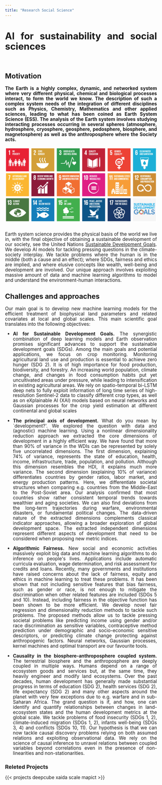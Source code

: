 ```yaml
---
title: "Research Social Science"
---
```



<div class="content-container" style="font-size: 1.1em; text-align: justify; line-height: 1.1;">

# AI for sustainability and social sciences

<br>

## Motivation

**The Earth is a highly complex, dynamic, and networked system where very different physical, chemical and biological processes interact, to form the world we know. The description of such a complex system needs of the integration of different disciplines such as Physics, Chemistry, Mathematics and other applied sciences, leading to what has been coined as Earth System Science (ESS). The analysis of the Earth system involves studying interacting processes occurring in several spheres (atmosphere, hydrosphere, cryosphere, geosphere, pedosphere, biosphere, and magnetosphere) as well as the anthroposphere where the Society acts.**

<img src="img/SDGs.webp"  style="width:800px; display: block; margin: auto"></img>
<br>

Earth system science provides the physical basis of the world we live in, with the final objective of obtaining a sustainable development of our society, see the United Nations [Sustainable Development Goals](https://sustainabledevelopment.un.org/). We develop AI models for tackling pressing questions in the climate-society interplay. We tackle problems where the human is in the middle (both a cause and an effect); where SDGs, fairness and ethics are implied, and where elusive concepts like wealth, well-being and development are involved. Our unique approach involves exploiting massive amount of data and machine learning algorithms to model and understand the environment-human interactions.

## Challenges and approaches

Our main goal is to develop new machine learning models for the efficient treatment of biophysical land parameters and related covariates at local and global scales. This main scientific goal translates into the following objectives:

- **AI for Sustainable Development Goals.** The synergistic combination of deep learning models and Earth observation promises significant advances to support the sustainable development goals (SDGs). Among the main goals and potential applications, we focus on crop monitoring. Monitoring agricultural land use and production is essential to achieve zero hunger (SDG 2). It is of high importance for food production, biodiversity, and forestry. An increasing world population, climate change, and changes in food consumption habits put yet uncultivated areas under pressure, while leading to intensification in existing agricultural areas. We rely on spatio-temporal bi-LSTM deep nets to fully exploit information of long time series of high-resolution Sentinel-2 data to classify different crop types, as well as on eXplainable AI (XAI) models based on neural networks and Gaussian processes for the crop yield estimation at different continental and global scales

- **The principal axis of development.** What do you mean by `development?'. We explored the question with data and (agnostic) machine learning. Using a nonlinear dimensionality reduction approach we extracted the core dimensions of development in a highly efficient way. We have found that more than 90% of variance in the WDIs can be represented by solely five uncorrelated dimensions. The first dimension, explaining 74% of variance, represents the state of education, health, income, infrastructure, trade, population, and pollution. Although this dimension resembles the HDI, it explains much more variance. The second dimension (explaining 10% of variance) differentiates countries by gender ratios, labor market, and energy production patterns. Here, we differentiate societal structures when comparing e.g. countries from the Middle-East to the Post-Soviet area. Our analysis confirmed that most countries show rather consistent temporal trends towards wealthier and aging societies. We can also find deviations from the long-term trajectories during warfare, environmental disasters, or fundamental political changes. The data-driven nature of the extracted dimensions complements classical indicator approaches, allowing a broader exploration of global development space. The extracted independent dimensions represent different aspects of development that need to be considered when proposing new metric indices.

- **Algorithmic Fairness.** New social and economic activities massively exploit big data and machine learning algorithms to do inference on people's lives. Applications include automatic curricula evaluation, wage determination, and risk assessment for credits and loans. Recently, many governments and institutions have raised concerns about the lack of fairness, equity and ethics in machine learning to treat these problems. It has been shown that not including sensitive features that bias fairness, such as gender or race, is not enough to mitigate the discrimination when other related features are included (SDGs 5 and 10). Instead, including fairness in the objective function has been shown to be more efficient. We develop novel fair regression and dimensionality reduction methods to tackle such problems. The proposed methods allow us to tackle pressing societal problems like predicting income using gender and/or race discrimination as sensitive variables, contraceptive method prediction under demographic and socio-economic sensitive descriptors, or predicting climate change protecting against anthropogenic factors. Neural networks, Gaussian processes, kernel machines and optimal transport are our favourite tools.

- **Causality in the biosphere-anthroposphere coupled system.** The terrestrial biosphere and the anthroposphere are deeply coupled in multiple ways. Humans depend on a range of ecosystem goods and services but, at the same time, they heavily engineer and modify land ecosystems. Over the past decades, human development has generally made substantial progress in terms of education (SDG 2), health services (SDG 2), life expectancy (SDG 2) and many other aspects around the planet with very few exceptions due to e.g. warfare and in sub-Saharan Africa. The grand question is if, and how, one can identify and quantify relationships between changes in land-ecosystem states and the human development metrics at the global scale. We tackle problems of food insecurity (SDGs 1, 2), climate-induced migration (SDGs 1, 2), infants well-being (SDGs 3, 4) and conflicts (SDGs 10, 11). Our hypothesis is that we can now tackle causal discovery problems relying on both assumed relations and exploiting observational data. We rely on the science of causal inference to unravel relations between coupled variables beyond correlations even in the presence of non-linearities and non-stationarities.


### Releted Projects

{{< projects deepcube xaida scale mapict >}}
